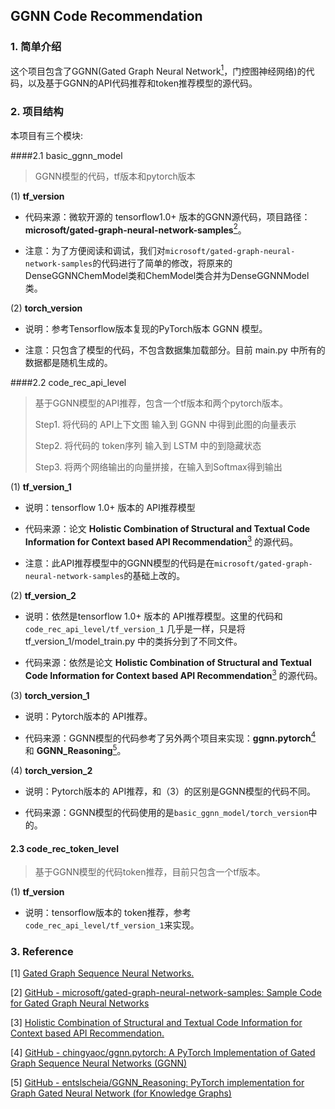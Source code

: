 ## GGNN Code Recommendation

### 1. 简单介绍
这个项目包含了GGNN(Gated Graph Neural Network[<sup>1</sup>](#refer-anchor1)，门控图神经网络)的代码，以及基于GGNN的API代码推荐和token推荐模型的源代码。

### 2. 项目结构
本项目有三个模块:

####2.1 basic_ggnn_model
   
> GGNN模型的代码，tf版本和pytorch版本

(1) **tf_version**
  

- 代码来源：微软开源的 tensorflow1.0+ 版本的GGNN源代码，项目路径：**microsoft/gated-graph-neural-network-samples**[<sup>2</sup>](#refer-anchor2)。

  
- 注意：为了方便阅读和调试，我们对`microsoft/gated-graph-neural-network-samples`的代码进行了简单的修改，将原来的DenseGGNNChemModel类和ChemModel类合并为DenseGGNNModel类。

(2) **torch_version**

  
- 说明：参考Tensorflow版本复现的PyTorch版本 GGNN 模型。


- 注意：只包含了模型的代码，不包含数据集加载部分。目前 main.py 中所有的数据都是随机生成的。

####2.2 code_rec_api_level

>基于GGNN模型的API推荐，包含一个tf版本和两个pytorch版本。
> 
>Step1. 将代码的 API上下文图 输入到 GGNN 中得到此图的向量表示 
> 
>Step2. 将代码的 token序列 输入到 LSTM 中的到隐藏状态
> 
>Step3. 将两个网络输出的向量拼接，在输入到Softmax得到输出


(1) **tf_version_1**

- 说明：tensorflow 1.0+ 版本的 API推荐模型


- 代码来源：论文 **Holistic Combination of Structural and Textual Code Information for Context based API Recommendation**[<sup>3</sup>](#refer-anchor3) 的源代码。


- 注意：此API推荐模型中的GGNN模型的代码是在`microsoft/gated-graph-neural-network-samples`的基础上改的。
  

(2) **tf_version_2**

- 说明：依然是tensorflow 1.0+ 版本的 API推荐模型。这里的代码和 `code_rec_api_level/tf_version_1` 几乎是一样，只是将 tf_version_1/model_train.py 中的类拆分到了不同文件。


- 代码来源：依然是论文 **Holistic Combination of Structural and Textual Code Information for Context based API Recommendation**[<sup>3</sup>](#refer-anchor3) 的源代码。



(3) **torch_version_1**

- 说明：Pytorch版本的 API推荐。
  

- 代码来源：GGNN模型的代码参考了另外两个项目来实现：**ggnn.pytorch**[<sup>4</sup>](#refer-anchor4) 和 **GGNN_Reasoning**[<sup>5</sup>](#refer-anchor5)。



(4) **torch_version_2**

- 说明：Pytorch版本的 API推荐，和（3）的区别是GGNN模型的代码不同。

- 代码来源：GGNN模型的代码使用的是`basic_ggnn_model/torch_version`中的。



#### 2.3 code_rec_token_level

>基于GGNN模型的代码token推荐，目前只包含一个tf版本。

(1) **tf_version**

- 说明：tensorflow版本的 token推荐，参考`code_rec_api_level/tf_version_1`来实现。


### 3. Reference

<div id="refer-anchor1"></div>

[1] [Gated Graph Sequence Neural Networks.](https://arxiv.org/abs/1511.05493)

<div id="refer-anchor2"></div>

[2] [GitHub - microsoft/gated-graph-neural-network-samples: Sample Code for Gated Graph Neural Networks](https://github.com/microsoft/gated-graph-neural-network-samples)

<div id="refer-anchor3"></div>

[3] [Holistic Combination of Structural and Textual Code Information for Context based API Recommendation.](https://arxiv.org/abs/2010.07514)

<div id="refer-anchor4"></div>

[4] [GitHub - chingyaoc/ggnn.pytorch: A PyTorch Implementation of Gated Graph Sequence Neural Networks (GGNN)](https://github.com/chingyaoc/ggnn.pytorch)

<div id="refer-anchor5"></div>

[5] [GitHub - entslscheia/GGNN_Reasoning: PyTorch implementation for Graph Gated Neural Network (for Knowledge Graphs)](https://github.com/entslscheia/GGNN_Reasoning)

   

    


